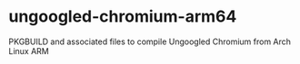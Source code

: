 # ungoogled-chromium-arm64
PKGBUILD and associated files to compile Ungoogled Chromium from Arch Linux ARM
